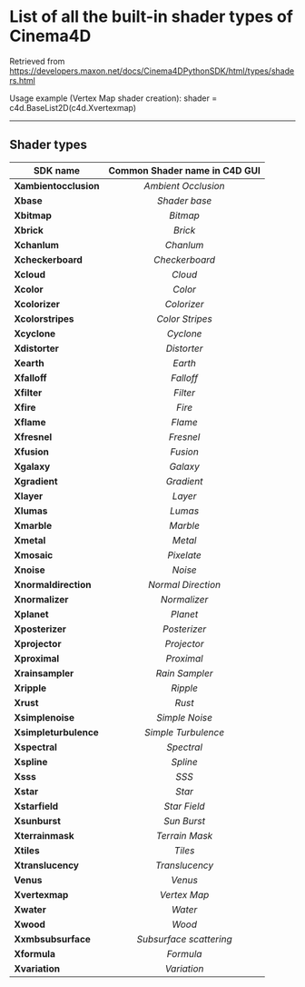 
# List of all the built-in shader types of Cinema4D
Retrieved from https://developers.maxon.net/docs/Cinema4DPythonSDK/html/types/shaders.html

Usage example (Vertex Map shader creation):
  shader = c4d.BaseList2D(c4d.Xvertexmap)
___

## Shader types
|       SDK name        | Common Shader name in C4D GUI |
|-----------------------|   :------------------:        |
__Xambientocclusion__   |   _Ambient Occlusion_ 
__Xbase__               |   _Shader base_ 
__Xbitmap__	            |   _Bitmap_
__Xbrick__	            |   _Brick_
__Xchanlum__	          |   _Chanlum_
__Xcheckerboard__	      |   _Checkerboard_
__Xcloud__	            |   _Cloud_
__Xcolor__	            |   _Color_
__Xcolorizer__	        |   _Colorizer_
__Xcolorstripes__	      |   _Color Stripes_
__Xcyclone__            |   _Cyclone_
__Xdistorter__	        |   _Distorter_
__Xearth__	            |   _Earth_
__Xfalloff__	          |   _Falloff_
__Xfilter__	            |   _Filter_
__Xfire__ 	            |   _Fire_
__Xflame__	            |   _Flame_
__Xfresnel__	          |   _Fresnel_
__Xfusion__	            |   _Fusion_
__Xgalaxy__	            |   _Galaxy_
__Xgradient__	          |   _Gradient_
__Xlayer__	            |   _Layer_
__Xlumas__              |   _Lumas_
__Xmarble__             |   _Marble_
__Xmetal__              |   _Metal_
__Xmosaic__             |   _Pixelate_
__Xnoise__              |   _Noise_
__Xnormaldirection__    |   _Normal Direction_
__Xnormalizer__         |   _Normalizer_
__Xplanet__             |   _Planet_
__Xposterizer__         |   _Posterizer_
__Xprojector__          |   _Projector_
__Xproximal__           |   _Proximal_
__Xrainsampler__        |   _Rain Sampler_
__Xripple__             |   _Ripple_
__Xrust__               |   _Rust_
__Xsimplenoise__        |   _Simple Noise_
__Xsimpleturbulence__   |   _Simple Turbulence_
__Xspectral__           |   _Spectral_
__Xspline__             |   _Spline_
__Xsss__                |   _SSS_
__Xstar__               |   _Star_
__Xstarfield__          |   _Star Field_
__Xsunburst__           |   _Sun Burst_
__Xterrainmask__        |   _Terrain Mask_
__Xtiles__              |   _Tiles_
__Xtranslucency__       |   _Translucency_
__Venus__               |   _Venus_
__Xvertexmap__          |   _Vertex Map_
__Xwater__              |   _Water_
__Xwood__               |   _Wood_
__Xxmbsubsurface__      |   _Subsurface scattering_
__Xformula__            |   _Formula_
__Xvariation__          |   _Variation_
